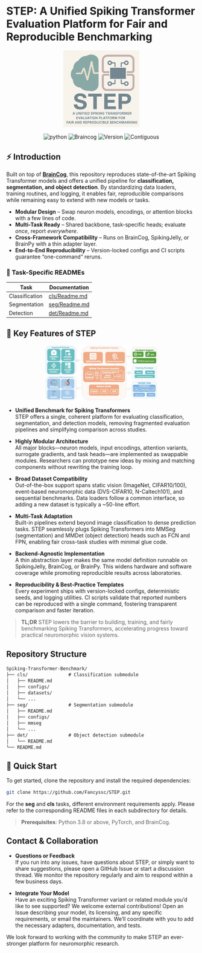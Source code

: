 # STEP: A Unified Spiking Transformer Evaluation Platform for Fair and Reproducible Benchmarking

<p align="center">
  <img src="/imgs/STEP.jpg" alt="mp" style="width: 40%; max-width: 600px; min-width: 200px;" />
</p>

<p align="center">
  <img src="https://img.shields.io/badge/python-3.8%20%7C%203.9%20|%203.10-blue" alt="python"/>
  <img src="https://img.shields.io/badge/framework-BrainCog-blue" alt="Braincog"/>
  <img src="https://img.shields.io/badge/version-1.0.0-green" alt="Version"/>
  <img src="https://img.shields.io/badge/-continuous_integration-red" alt="Contiguous"/>
</p>

## ⚡ Introduction

Built on top of **[BrainCog](https://github.com/BrainCog-X/Brain-Cog)**, this repository reproduces state-of-the-art Spiking Transformer models and offers a unified pipeline for **classification, segmentation, and object detection**. By standardizing data loaders, training routines, and logging, it enables fair, reproducible comparisons while remaining easy to extend with new models or tasks.

- **Modular Design** – Swap neuron models, encodings, or attention blocks with a few lines of code.  
- **Multi-Task Ready** – Shared backbone, task-specific heads; evaluate *once*, report *everywhere*.  
- **Cross-Framework Compatibility** – Runs on BrainCog, SpikingJelly, or BrainPy with a thin adapter layer.  
- **End-to-End Reproducibility** – Version-locked configs and CI scripts guarantee “one-command” reruns.  

### 📂 Task-Specific READMEs

| Task | Documentation |
|------|---------------|
| Classification | [cls/Readme.md](cls/Readme.md) |
| Segmentation   | [seg/Readme.md](seg/Readme.md) |
| Detection      | [det/Readme.md](det/Readme.md) |

## 🔑 Key Features of STEP

<p align="center">
  <img src="/imgs/bench.jpg" alt="mp" style="width: 60%; max-width: 600px; min-width: 200px;" />
</p>

- **Unified Benchmark for Spiking Transformers**  
  STEP offers a single, coherent platform for evaluating classification, segmentation, and detection models, removing fragmented evaluation pipelines and simplifying comparison across studies.

- **Highly Modular Architecture**  
  All major blocks—neuron models, input encodings, attention variants, surrogate gradients, and task heads—are implemented as swappable modules. Researchers can prototype new ideas by mixing and matching components without rewriting the training loop.

- **Broad Dataset Compatibility**  
  Out-of-the-box support spans static vision (ImageNet, CIFAR10/100), event-based neuromorphic data (DVS-CIFAR10, N-Caltech101), and sequential benchmarks. Data loaders follow a common interface, so adding a new dataset is typically a ~50-line effort.

- **Multi-Task Adaptation**  
  Built-in pipelines extend beyond image classification to dense prediction tasks. STEP seamlessly plugs Spiking Transformers into MMSeg (segmentation) and MMDet (object detection) heads such as FCN and FPN, enabling fair cross-task studies with minimal glue code.

- **Backend-Agnostic Implementation**  
  A thin abstraction layer makes the same model definition runnable on SpikingJelly, BrainCog, or BrainPy. This widens hardware and software coverage while promoting reproducible results across laboratories.

- **Reproducibility & Best-Practice Templates**  
  Every experiment ships with version-locked configs, deterministic seeds, and logging utilities. CI scripts validate that reported numbers can be reproduced with a single command, fostering transparent comparison and faster iteration.

> **TL;DR** STEP lowers the barrier to building, training, and fairly benchmarking Spiking Transformers, accelerating progress toward practical neuromorphic vision systems.
## Repository Structure

```plaintext
Spiking-Transformer-Benchmark/
├── cls/               # Classification submodule
│   ├── README.md      
│   ├── configs/     
│   ├── datasets/      
│   └── ...
├── seg/               # Segmentation submodule 
│   ├── README.md      
│   ├── configs/       
│   ├── mmseg      
│   └── ...
├── det/               # Object detection submodule 
│   └── README.md      
└── README.md          
```

## 🚀 Quick Start

To get started, clone the repository and install the required dependencies:

```bash
git clone https://github.com/Fancyssc/STEP.git

```
For the **seg** and **cls** tasks, different environment requirements apply. Please refer to the corresponding README files in each subdirectory for details.

> **Prerequisites**: Python 3.8 or above, PyTorch, and BrainCog.


## Contact & Collaboration

- **Questions or Feedback**  
  If you run into any issues, have questions about STEP, or simply want to share suggestions, please open a GitHub Issue or start a discussion thread. We monitor the repository regularly and aim to respond within a few business days.

- **Integrate Your Model**  
  Have an exciting Spiking Transformer variant or related module you’d like to see supported? We welcome external contributions! Open an Issue describing your model, its licensing, and any specific requirements, or email the maintainers. We’ll coordinate with you to add the necessary adapters, documentation, and tests.

We look forward to working with the community to make STEP an ever-stronger platform for neuromorphic research.

